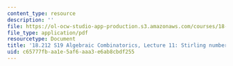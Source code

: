```yaml
---
content_type: resource
description: ''
file: https://ol-ocw-studio-app-production.s3.amazonaws.com/courses/18-212-algebraic-combinatorics-spring-2019/c65777fbaa1e5af6aaa3e6ab8cbdf255_MIT18_212S19_lec11.pdf
file_type: application/pdf
resourcetype: Document
title: '18.212 S19 Algebraic Combinatorics, Lecture 11: Stirling numbers and more'
uid: c65777fb-aa1e-5af6-aaa3-e6ab8cbdf255
---
```

